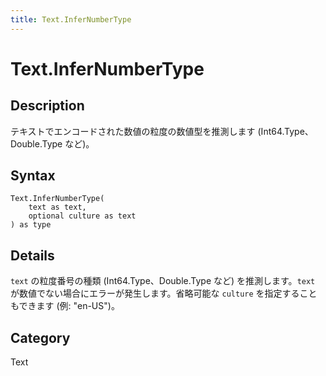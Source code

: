 ```yaml
---
title: Text.InferNumberType
---
```


# Text.InferNumberType


## Description

テキストでエンコードされた数値の粒度の数値型を推測します (Int64.Type、Double.Type など)。


## Syntax

```powerquery
Text.InferNumberType(
    text as text,
    optional culture as text
) as type
```


## Details

<code>text</code> の粒度番号の種類 (Int64.Type、Double.Type など) を推測します。<code>text</code> が数値でない場合にエラーが発生します。省略可能な <code>culture</code> を指定することもできます (例: "en-US")。



## Category
Text
